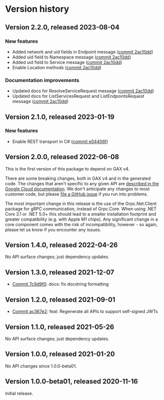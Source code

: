 # Version history

## Version 2.2.0, released 2023-08-04

### New features

- Added network and uid fields in Endpoint message ([commit 2ac10dd](https://github.com/googleapis/google-cloud-dotnet/commit/2ac10dd0784cc229899d7b135c5f10ccd249c501))
- Added uid field to Namespace message ([commit 2ac10dd](https://github.com/googleapis/google-cloud-dotnet/commit/2ac10dd0784cc229899d7b135c5f10ccd249c501))
- Added uid field to Service message ([commit 2ac10dd](https://github.com/googleapis/google-cloud-dotnet/commit/2ac10dd0784cc229899d7b135c5f10ccd249c501))
- Enable Location methods ([commit 2ac10dd](https://github.com/googleapis/google-cloud-dotnet/commit/2ac10dd0784cc229899d7b135c5f10ccd249c501))

### Documentation improvements

- Updated docs for ResolveServiceRequest message ([commit 2ac10dd](https://github.com/googleapis/google-cloud-dotnet/commit/2ac10dd0784cc229899d7b135c5f10ccd249c501))
- Updated docs for ListServicesRequest and ListEndpointsRequest message ([commit 2ac10dd](https://github.com/googleapis/google-cloud-dotnet/commit/2ac10dd0784cc229899d7b135c5f10ccd249c501))

## Version 2.1.0, released 2023-01-19

### New features

- Enable REST transport in C# ([commit e04406f](https://github.com/googleapis/google-cloud-dotnet/commit/e04406fbc8700134ab6955e5244a5f2924a16a0a))

## Version 2.0.0, released 2022-06-08

This is the first version of this package to depend on GAX v4.

There are some breaking changes, both in GAX v4 and in the generated
code. The changes that aren't specific to any given API are [described in the Google Cloud
documentation](https://cloud.google.com/dotnet/docs/reference/help/breaking-gax4).
We don't anticipate any changes to most customer code, but please [file a
GitHub issue](https://github.com/googleapis/google-cloud-dotnet/issues/new/choose)
if you run into problems.

The most important change in this release is the use of the Grpc.Net.Client package
for gRPC communication, instead of Grpc.Core. When using .NET Core 3.1 or .NET 5.0+
this should lead to a smaller installation footprint and greater compatibility (e.g.
with Apple M1 chips). Any significant change in a core component comes with the risk
of incompatibility, however - so again, please let us know if you encounter any
issues.


## Version 1.4.0, released 2022-04-26

No API surface changes; just dependency updates.

## Version 1.3.0, released 2021-12-07

- [Commit 7c9d9f0](https://github.com/googleapis/google-cloud-dotnet/commit/7c9d9f0): docs: fix docstring formatting
## Version 1.2.0, released 2021-09-01

- [Commit ac367e2](https://github.com/googleapis/google-cloud-dotnet/commit/ac367e2): feat: Regenerate all APIs to support self-signed JWTs

## Version 1.1.0, released 2021-05-26

No API surface changes; just dependency updates.

## Version 1.0.0, released 2021-01-20

No API changes since 1.0.0-beta01.

## Version 1.0.0-beta01, released 2020-11-16

Initial release.
